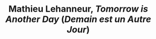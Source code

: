 ---
title: Mathieu Lehanneur, *Tomorrow is Another Day* (*Demain est un Autre Jour*) 
layout: entry
presentation: side-by-side
object:
  - id: ptl-24699
order: 429
menu: false
---